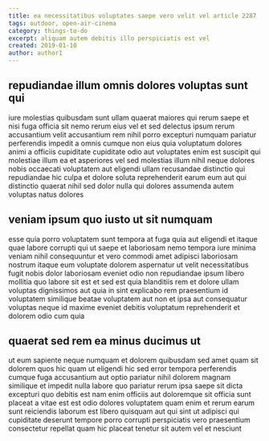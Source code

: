 ```yaml
---
title: ea necessitatibus voluptates saepe vero velit vel article 2287
tags: outdoor, open-air-cinema
category: things-to-do
excerpt: aliquam autem debitis illo perspiciatis est vel
created: 2019-01-10
author: author1
---
```


## repudiandae illum omnis dolores voluptas sunt qui

iure molestias quibusdam sunt ullam quaerat maiores qui rerum saepe et nisi fuga officia sit nemo rerum eius vel et sed delectus ipsum rerum accusantium velit accusantium rem nihil porro excepturi numquam pariatur perferendis impedit a omnis cumque non eius quia voluptatum dolores animi a officiis cupiditate cupiditate odio aut voluptates enim est suscipit qui molestiae illum ea et asperiores vel sed molestias illum nihil neque dolores nobis occaecati voluptatem aut eligendi ullam recusandae distinctio qui repudiandae hic culpa et dolore soluta reprehenderit earum eum aut qui distinctio quaerat nihil sed dolor nulla qui dolores assumenda autem voluptas natus dolores

## veniam ipsum quo iusto ut sit numquam

esse quia porro voluptatem sunt tempora at fuga quia aut eligendi et itaque quae labore corrupti qui ut saepe et laboriosam nemo tempora iure minima veniam nihil consequuntur et vero commodi amet adipisci laboriosam nostrum itaque eum voluptate dolorem aspernatur ut velit necessitatibus fugit nobis dolor laboriosam eveniet odio non repudiandae ipsum libero mollitia quo labore sit est et sed est quia blanditiis rem et dolore ullam voluptas dignissimos aut quia in sint explicabo rem praesentium id voluptatem similique beatae voluptatem aut non et ipsa aut consequatur voluptas neque id maxime eveniet debitis voluptatum reprehenderit et dolorem odio cum quia

## quaerat sed rem ea minus ducimus ut

ut eum sapiente neque numquam et dolorem quibusdam sed amet quam sit dolorem quos hic quam ut eligendi hic sed error tempora perferendis cumque fuga accusantium aut optio pariatur nihil dolorem magnam similique et impedit nulla labore quo pariatur rerum ipsa saepe sit dicta excepturi quo debitis est nam enim officiis aut doloremque sit officia sunt placeat a vitae est est odio dolores voluptatem quam enim et rerum earum sunt reiciendis laborum est libero quisquam aut qui sint ut adipisci qui cupiditate deserunt tempore porro corrupti perspiciatis vero praesentium consectetur repellat quam hic placeat tenetur sit autem vel et nesciunt

